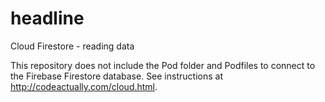 # headline
Cloud Firestore - reading data

This repository does not include the Pod folder and Podfiles to connect to the Firebase Firestore database. See instructions at http://codeactually.com/cloud.html.

